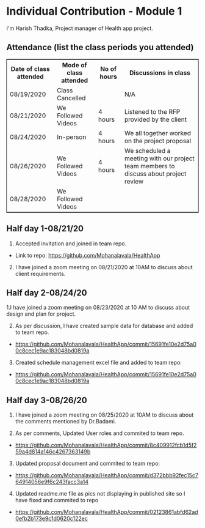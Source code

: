 # Individual Contribution - Module 1

 I'm Harish Thadka, Project manager of Health app project.

## Attendance (list the class periods you attended)

<table style="width:100%;border: 1px solid black;">
<tr>
<th>Date of class attended</th>	
<th>Mode of class attended</th>
<th>No of hours</th>
<th>Discussions in class</th>
</tr>
<tr>
<td>08/19/2020</td>
<td>Class Cancelled</td>
<td> </td>
<td>N/A</td>
</tr>
<tr>
<td>08/21/2020</td>
<td>We Followed Videos</td>
<td> 4 hours</td>  
<td>Listened to the RFP provided by the client</td> 
</tr>
<tr>
<td>08/24/2020</td>
<td>In-person</td>
<td> 4 hours</td>
<td>We all together worked on the project proposal</td>
</tr>
<tr>
<td>08/26/2020</td>
<td>We Followed Videos</td>
<td> 4 hours</td>
<td>We scheduled a meeting with our project team members to discuss about project review</td>
</tr>
<tr>
<td>08/28/2020</td>
<td>We Followed Videos</td>
<td> </td>
<td> </td>
</tr>
</table> 

 ## Half day 1-08/21/20

 1. Accepted invitation and joined in team repo.  
 * Link to repo: https://github.com/Mohanalavala/HealthApp  
 2. I have joined a zoom meeting on 08/21/2020 at 10AM to discuss about client requirements. 

 ## Half day 2-08/24/20

 1.I have joined a zoom meeting on 08/23/2020 at 10 AM to discuss about design and plan for project.
 
 2. As per discussion, I have created sample data for database and added to team repo.  
 * https://github.com/Mohanalavala/HealthApp/commit/15691fe10e2d75a00c8cec1e9ac183048bd0819a  
 
3. Created schedule management excel file and added to team repo:
* https://github.com/Mohanalavala/HealthApp/commit/15691fe10e2d75a00c8cec1e9ac183048bd0819a

 ## Half day 3-08/26/20

1. I have joined a zoom meeting on 08/25/2020 at 10AM to discuss about the comments mentioned by Dr.Badami.

2. As per comments, Updated User roles and commited to team repo.
* https://github.com/Mohanalavala/HealthApp/commit/8c409912fcb1d5f259a4d814a146c4267363149b

3. Updated proposal document and commited to team repo:
* https://github.com/Mohanalavala/HealthApp/commit/d372bbb92fec15c764914056e9f6c243facc3a14

4. Updated readme.me file as pics not displaying in published site so I have fixed and commited to repo
* https://github.com/Mohanalavala/HealthApp/commit/02123861abfd62ad0efb2b173e9c1d0620c122ec

